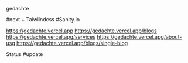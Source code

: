 gedachte

#next + Taiwlindcss
#Sanity.io


https://gedachte.vercel.app
https://gedachte.vercel.app/blogs
https://gedachte.vercel.apg/services
https://gedachte.vercel.apg/about-usg
https://gedachte.vercel.app/blogs/single-blog

Status
#update